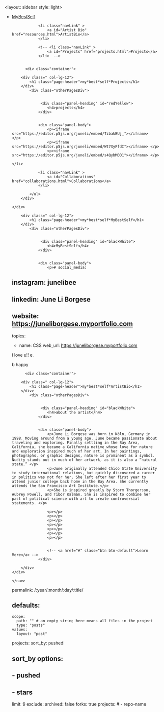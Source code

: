 <layout: sidebar
style: light>

<nav>
    <div>
                    <div class="myNavDiv">
            <ul class="myNavUl">    
                <li class="navLink" >
                  <a class="navTitle" href="index.html">MyBestSelf</a>
                </li> 

                <li class="navLink" >
                    <a id="Artist Bio" href="resources.html">ArtistBio</a>
                </li> 

                <!-- <li class="navLink" >
                    <a id="Projects" href="projects.html">Projects</a>
                </li>  -->
            
		
		  <div class="container">

        <div class=" col-lg-12">
            <h1 class="page-header">my*best*self*Projects</h1>
        </div>
            <div class="otherPagesDiv">


                 <div class="panel-heading" id="redYellow"> 
                    <h4>projects</h4>
                </div>                    


                <div class="panel-body">
                    <p><iframe src="https://editor.p5js.org/juneli/embed/TibakEUj_"></iframe>  </p>  
                    <p><iframe src="https://editor.p5js.org/juneli/embed/Wt7XyFfdI"></iframe> </p>
                    <p><iframe src="https://editor.p5js.org/juneli/embed/s4QybMDD1"></iframe> </p>
		
	</li>
	
	            <li class="navLink" >
                    <a id="Collaborations" href="collaborations.html">Collaborations</a>
                </li> 

            </ul>
        </div>

    </div>
   

<div class="container">

        <div class=" col-lg-12">
            <h1 class="page-header">my*best*self*MyBestSelf</h1>
        </div>
            <div class="otherPagesDiv">


                 <div class="panel-heading" id="blackWhite"> 
                    <h4>MyBestSelf</h4>
                </div>                    


                <div class="panel-body">
                    <p># social_media:
  # instagram: junelibee
  # linkedin: June Li Borgese
  # website: https://juneliborgese.myportfolio.com

topics:
  - name: CSS
    web_url: https://juneliborgese.myportfolio.com

 </p>  
                    <p>i love u!! e.</p>
                    <p>b happy </p>
		
		  <div class="container">

        <div class=" col-lg-12">
            <h1 class="page-header">my*best*self*ArtistBio</h1>
        </div>
            <div class="otherPagesDiv">


                 <div class="panel-heading" id="blackWhite"> 
                    <h4>about the artist</h4>
                </div>                    


                <div class="panel-body">
                    <p>June Li Borgese was born in Köln, Germany in 1998. Moving around from a young age, June became passionate about traveling and exploring. Finally settling in the Bay Area, California, she became a California native whose love for nature and exploration inspired much of her art. In her paintings, photographs, or graphic designs, nature is prominent as a symbol. Nudity stands out in much of her artwork, as it is also a “natural state.” </p>  
                    <p>June originally attended Chico State University to study international relations, but quickly discovered a career in politics was not for her. She left after her first year to attend junior college back home in the Bay Area. She currently attends the San Francisco Art Institute.</p>
                    <p>She is inspired greatly by Storm Thorgerson, Aubrey Powell, and Tibor Kalman. She is inspired to combine her past of political science with art to create controversial statements. </p>
	
                    <p></p>
                    <p></p>
                    <p></p>
                    <p></p>
                    <p></p>
                    <p></p>
                    <p></p>

                    
                    <!-- <a href="#" class="btn btn-default">Learn More</a> -->
                </div>

        </div>
    </div> 
    
    </nav>


permalink: /:year/:month/:day/:title/

defaults:
  -
    scope:
      path: "" # an empty string here means all files in the project
      type: "posts"
    values:
      layout: "post"

projects:
  sort_by: pushed
  # sort_by options:
  #   - pushed
  #   - stars
  limit: 9
  exclude:
    archived: false
    forks: true
    projects:
    # - repo-name

  
